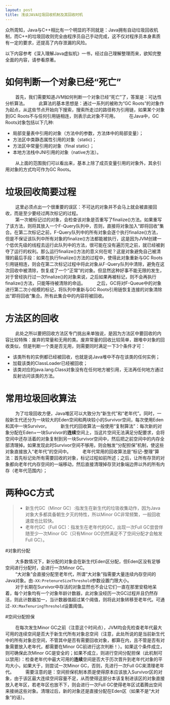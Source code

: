 ```yaml
---
layout: post
title: 浅谈JAVA垃圾回收机制及其回收时机
---
```


众所周知，Java与C++相比有一个明显的不同就是：Java拥有自动垃圾回收机制，而C++的垃圾回收则完全由程序员自己手动完成，这不仅对程序员本身素质有一定的要求，还提高了内存泄漏的风险。

以下内容参考《深入理解Java虚拟机》一书，经过自己理解整理而来，欲知完整全面的内容，请参看原著。

# 如何判断一个对象已经“死亡”

&nbsp;&nbsp;&nbsp;&nbsp;&nbsp;&nbsp;&nbsp;&nbsp;首先，我们需要知道JVM如何判断一个对象已经“死亡”了，答案是：可达性分析算法。
&nbsp;&nbsp;&nbsp;&nbsp;&nbsp;&nbsp;&nbsp;&nbsp;此算法的基本思想是：通过一系列的被称为“GC Roots”的对象作为起点，从这些节点开始向下搜索，搜索所走过的路径称为引用链，如果某个对象到GC Roots不与任何引用链相连，则表示此对象不可用。
&nbsp;&nbsp;&nbsp;&nbsp;&nbsp;&nbsp;&nbsp;&nbsp;在Java中，GC Roots对象包括以下几种:

 - 局部变量表中引用的对象（方法中的参数，方法体中的局部变量）；
 - 方法区中类静态属性引用的对象（static)；
 - 方法区中常量引用的对象（final static）；
 - 本地方法栈中JNI引用的对象（native方法）。

&nbsp;&nbsp;&nbsp;&nbsp;&nbsp;&nbsp;&nbsp;&nbsp;从上面的范围我们可以看出来，基本上除了成员变量引用的对象外，其余引用对象的方式均可作为GC Roots。<br/>

# 垃圾回收简要过程

&nbsp;&nbsp;&nbsp;&nbsp;&nbsp;&nbsp;&nbsp;&nbsp;这里必须点出一个很重要的误区：不可达的对象并不会马上就会被直接回收，而是至少要经过两次标记的过程。  
&nbsp;&nbsp;&nbsp;&nbsp;&nbsp;&nbsp;&nbsp;&nbsp;第一次被标记过的对象，会检查该对象是否重写了finalize()方法。如果重写了该方法，则将其放入一个F-Query队列中，否则，直接将对象加入“即将回收”集合。在第二次标记之前，F-Query队列中的所有对象会逐个执行finalize()方法，但是不保证该队列中所有对象的finalize()方法都能被执行，这是因为JVM创建一个低优先级的线程去运行此队列中的方法，很可能在没有遍历完之前，就已经被剥夺了运行的权利。那么运行finalize()方法的意义何在呢？这是对象避免自己被清理的最后手段：如果在执行finalize()方法的过程中，使得此对象重新与GC Roots引用链相连，则会在第二次标记过程中将此对象从F-Query队列中清除，避免在这次回收中被清除，恢复成了一个“正常”的对象。但显然这种好事不能无限的发生，对于曾经执行过一次finalize()的对象来说，之后如果再被标记，则不会再执行finalize()方法，只能等待被清除的命运。
&nbsp;&nbsp;&nbsp;&nbsp;&nbsp;&nbsp;&nbsp;&nbsp;之后，GC将对F-Queue中的对象进行第二次小规模的标记，将队列中重新与GC Roots引用链恢复连接的对象清除出“即将回收”集合。所有此集合中的内容将被回收。

# 方法区的回收

&nbsp;&nbsp;&nbsp;&nbsp;&nbsp;&nbsp;&nbsp;&nbsp;此处之所以要把回收方法区专门挑出来单独说，是因为方法区中要回收的内容比较特殊：废弃的常量和无用的类。废弃常量的回收比较简单，跟堆中对象的回收类似，但是判断一个类是否无用，则需要同时满足一下3个条件才可：<br/>

 - 该类所有的实例都已经被回收，也就是说Java堆中不存在该类的任何实例；
 - 加载该类的ClassLoader已经被回收；
 - 该类对应的java.lang.Class对象没有在任何地方被引用，无法再任何地方通过反射访问该类的方法。

# 常用垃圾回收算法

&nbsp;&nbsp;&nbsp;&nbsp;&nbsp;&nbsp;&nbsp;&nbsp;为了垃圾回收方便，Java堆区可以大致分为“新生代”和“老年代”。同时，一般新生代还分为一块较大的Eden空间和两块较小的Survivor空间，每次使用Eden和其中一块Survivor。
&nbsp;&nbsp;&nbsp;&nbsp;&nbsp;&nbsp;&nbsp;&nbsp;新生代的回收算法一般使用“复制算法”：每次新的对象分配在Eden+一块Survivor的**连续**空间上，当这片空间无法满足分配要求，会将空间中还存活着的对象复制到另一块Survivor空间中，然后把之前空间中的内存全部清理掉。如果发现此时Survivor空间不够用，则会触发“分配担保”机制，使这些对象直接放入“老年代”的空间中。
&nbsp;&nbsp;&nbsp;&nbsp;&nbsp;&nbsp;&nbsp;&nbsp;老年代常用的回收算法是“标记-整理”算法：首先标记处所有需要回收的对象，标记过程如前所述；之后，让所有存货的对象都向老年代内存空间的一端移动，然后直接清理掉存货对象端边界以外的所有内存（老年代范围内）；

# 两种GC方式


>  - 新生代GC（Minor GC）:指发生在新生代的垃圾收集动作，因为Java对象大多都具备朝生夕灭的特性，所以Minor GC非常频繁，一般回收速度也比较快。
>  - 老年代GC（Full GC)：指发生在老年代的GC，出现一次Full GC尝尝伴随至少一次Minor GC（只有Minor GC仍然满足不了空间分配才会触发Full  GC）。

#对象的分配

&nbsp;&nbsp;&nbsp;&nbsp;&nbsp;&nbsp;&nbsp;&nbsp;大多数情况下，新分配的对象会在新生代Eden区分配，但Eden区没有足够空间进行分配时，会进行一次Minor GC。  
&nbsp;&nbsp;&nbsp;&nbsp;&nbsp;&nbsp;&nbsp;&nbsp;“大对象”会直接分配至老年代，所谓“大对象”指需要大量连续内存空间的Java对象。由`-XX:PretenureSizeThreshold`参数设置门限大小。  
&nbsp;&nbsp;&nbsp;&nbsp;&nbsp;&nbsp;&nbsp;&nbsp;对于长期在Survivor中存活的对象显然也不会让它们一直在那里安稳地呆着，每个对象均有一个对象年龄计数器，此对象没经历一次GC过程并且仍然存活，则此计数器加一，当计数器值超过某个阈值，则将此对象转移至老年代。可通过`-XX:MaxTenuringThreshold`设置阈值。

#空间分配担保

&nbsp;&nbsp;&nbsp;&nbsp;&nbsp;&nbsp;&nbsp;&nbsp;在每次发生Minor GC之前（注意这个时间点），JVM均会先检查老年代最大可用的连续空间是否大于新生代所有对象总空间（注意，此处所说的是当前新生代中的所有对象总空间，不管其中是否有需要回收对象，都算在内，且不管是否有对象需要放入老年代，都需要在Minor GC前进行这次判断！）。如果这个条件成立，则可确保此次Minor GC是安全的；如果不成立，则进行空间分配担保（此机制可以禁用）：检查老年代中最大可用的**连续**空间是否大于历次晋升到老年代对象的平均大小，如果大于，则尝试一次Minor GC，否则，先进行一次Full GC来清理老年代。
&nbsp;&nbsp;&nbsp;&nbsp;&nbsp;&nbsp;&nbsp;&nbsp;需要注意的是：空间担保机制本质是使得原本应该放入Survivor区的对象，由于该区最大连续空间容量不足，从而使得这部分本该复制进该区的对象直接放入老年区，若老年区也放不下，则会进行一次Full GC使得老年区试着腾出空间来接纳这些对象。清理过后，新的对象还是直接分配在Eden区（如果不是“大对象”的话）。
